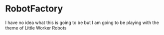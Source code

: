 # RobotFactory
I have no idea what this is going to be but I am going to be playing with the theme of Little Worker Robots
